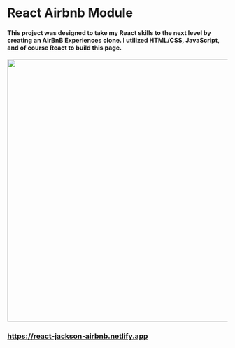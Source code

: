 # React Airbnb Module

#### This project was designed to take my React skills to the next level by creating an AirBnB Experiences clone. I utilized HTML/CSS, JavaScript, and of course React to build this page.

<img src="/images/ScreenShot.png" width="600px" />

### https://react-jackson-airbnb.netlify.app
